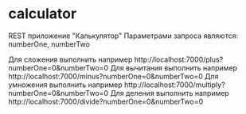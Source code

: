# calculator

REST приложение "Калькулятор"
Параметрами запроса являются: numberOne, numberTwo

Для сложения выполнить например http://localhost:7000/plus?numberOne=0&numberTwo=0
Для вычитания выполнить например http://localhost:7000/minus?numberOne=0&numberTwo=0
Для умножения выполнить например http://localhost:7000/multiply?numberOne=0&numberTwo=0
Для деления выполнить например http://localhost:7000/divide?numberOne=0&numberTwo=0
